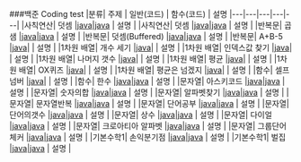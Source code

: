 ###백준 Coding test
|분류| 주제 | 일반(코드) | 함수(코드) | 설명
|---|---|---|---|---|
|사칙연산| 덧셈 |[java](https://www.acmicpc.net/source/48314503)|[java](https://www.acmicpc.net/source/51273505) | 설명 |
|사칙연산| 덧셈 |[java](https://www.acmicpc.net/source/51272621)|[java](https://www.acmicpc.net/source/51273279) | 설명 |
|반복문| 곱샘 |[java](https://www.acmicpc.net/source/51274939)|[java](https://www.acmicpc.net/source/51275122) | 설명 |
|반복문| 덧셈(Buffered) |[java](https://www.acmicpc.net/source/51321330)|[java](https://www.acmicpc.net/source/51378962) | 설명 |
|반복문| A+B-5 |[java](https://www.acmicpc.net/source/51404603)| | 설명 |
|1차원 배열| 개수 세기 |[java](https://www.acmicpc.net/source/51493582)| | 설명 |
|1차원 배열| 인덱스값 찾기 |[java](https://www.acmicpc.net/source/51505059)| | 설명 |
|1차원 배열| 나머지 갯수 |[java](https://www.acmicpc.net/source/51509011)| | 설명 |
|1차원 배열| 평균 |[java](https://www.acmicpc.net/source/51629699)| | 설명 |
|1차원 배열| OX퀴즈 |[java](https://www.acmicpc.net/source/51646657)| | 설명 |
|1차원 배열| 평균은 넘겠지 |[java](https://www.acmicpc.net/source/51652942)| | 설명 |
|함수| 셀프넘버 |[java](https://www.acmicpc.net/source/51765711)| | 설명 |
|함수| 한수 |[java](https://www.acmicpc.net/source/51780704)|[java](https://www.acmicpc.net/source/51780576) | 설명 |
|문자열| 아스키코드 |[java](https://www.acmicpc.net/source/51798621)|[java](https://www.acmicpc.net/source/51798670) | 설명 |
|문자열| 숫자의합 |[java](https://www.acmicpc.net/source/51852562)|[java](https://www.acmicpc.net/source/51852853) | 설명 |
|문자열| 알파벳찾기 |[java](https://www.acmicpc.net/source/51856094)|[java](https://www.acmicpc.net/source/51856385) | 설명 |
|문자열| 문자열반복 |[java](https://www.acmicpc.net/source/51892498)|[java](https://www.acmicpc.net/source/51892759) | 설명 |
|문자열| 단어공부 |[java](https://www.acmicpc.net/source/51903432)|[java](https://www.acmicpc.net/source/51903523) | 설명 |
|문자열| 단어의갯수 |[java](https://www.acmicpc.net/source/51906877)|[java](https://www.acmicpc.net/source/51906980) | 설명 |
|문자열| 상수 |[java](https://www.acmicpc.net/source/51908551)|[java](https://www.acmicpc.net/source/51908701) | 설명 |
|문자열| 다이얼 |[java](https://www.acmicpc.net/source/51970681)|[java](https://www.acmicpc.net/source/51970723) | 설명 |
|문자열| 크로아티아 알파벳 |[java](https://www.acmicpc.net/source/51997458)|[java](https://www.acmicpc.net/source/51997548) | 설명 |
|문자열| 그룹단어체커 |[java](https://www.acmicpc.net/source/52117800)|[java](https://www.acmicpc.net/source/52118221) | 설명 |
|기본수학1| 손익분기점 |[java](https://www.acmicpc.net/source/52145417)|[java](https://www.acmicpc.net/source/52145473) | 설명 |
|기본수학1| 벌집 |[java]()|[java]() | 설명 |
